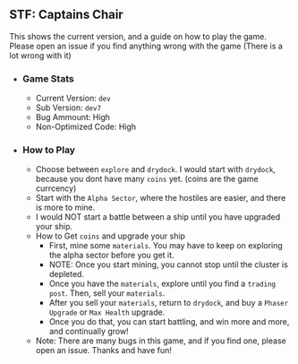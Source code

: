 ## STF: Captains Chair

This shows the current version, and a guide on how to play the game.
Please open an issue if you find anything wrong with the game (There is a lot wrong with it)

- ### Game Stats
    - Current Version: `dev`
    - Sub Version: `dev7`
    - Bug Ammount: High
    - Non-Optimized Code: High
- ### How to Play
  - Choose between `explore` and `drydock`. I would start with `drydock`, because you dont have many `coins` yet. (coins are the game currcency)
  - Start with the `Alpha Sector`, where the hostiles are easier, and there is more to mine.
  - I would NOT start a battle between a ship until you have upgraded your ship.
  - How to Get `coins` and upgrade your ship
    - First, mine some `materials`. You may have to keep on exploring the alpha sector before you get it.
    - NOTE: Once you start mining, you cannot stop until the cluster is depleted.
    - Once you have the `materials`, explore until you find a `trading post`. Then, sell your `materials`.
    - After you sell your `materials`, return to `drydock`, and buy a `Phaser Upgrade` or `Max Health` upgrade.
    - Once you do that, you can start battling, and win more and more, and continually grow!
  - Note: There are many bugs in this game, and if you find one, please open an issue. Thanks and have fun!
